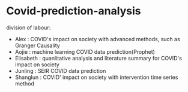 # Covid-prediction-analysis
division of labour:
* Alex : COVID's impact on society with advanced methods, such as Granger Causality
* Aojie : machine learning COVID data prediction(Prophet)
* Elisabeth : quanlitative analysis and literature summary for COVID's impact on society
* Junling : SEIR COVID data prediction
* Shanglun : COVID' impact on society with intervention time series method